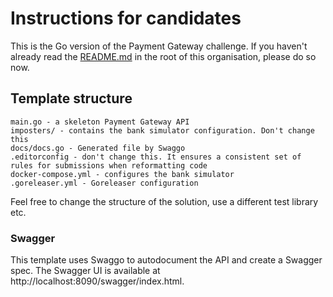 # Instructions for candidates

This is the Go version of the Payment Gateway challenge. If you haven't already read the [README.md](https://github.com/cko-recruitment/) in the root of this organisation, please do so now. 

## Template structure
```
main.go - a skeleton Payment Gateway API
imposters/ - contains the bank simulator configuration. Don't change this
docs/docs.go - Generated file by Swaggo
.editorconfig - don't change this. It ensures a consistent set of rules for submissions when reformatting code
docker-compose.yml - configures the bank simulator
.goreleaser.yml - Goreleaser configuration
```

Feel free to change the structure of the solution, use a different test library etc.

### Swagger
This template uses Swaggo to autodocument the API and create a Swagger spec. The Swagger UI is available at http://localhost:8090/swagger/index.html.
